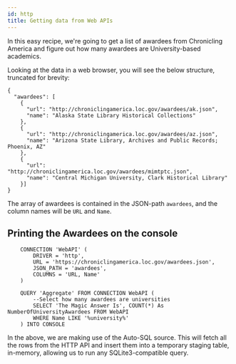 ```yaml
---
id: http
title: Getting data from Web APIs
---
```


In this easy recipe, we're going to get a list of awardees from Chronicling America and figure out how many awardees are University-based academics.

Looking at the data in a web browser, you will see the below structure, truncated for brevity:

```
{
  "awardees": [
    {
      "url": "http://chroniclingamerica.loc.gov/awardees/ak.json", 
      "name": "Alaska State Library Historical Collections"
    }, 
    {
      "url": "http://chroniclingamerica.loc.gov/awardees/az.json", 
      "name": "Arizona State Library, Archives and Public Records; Phoenix, AZ"
    }, 
    {
      "url": "http://chroniclingamerica.loc.gov/awardees/mimtptc.json", 
      "name": "Central Michigan University, Clark Historical Library"
    }]
}
```

The array of awardees is contained in the JSON-path `awardees`, and the column names will be `URL` and `Name`.

## Printing the Awardees on the console

```
	CONNECTION 'WebAPI' (
		DRIVER = 'http',
		URL = 'https://chroniclingamerica.loc.gov/awardees.json',
		JSON_PATH = 'awardees',
		COLUMNS = 'URL, Name'
	)

	QUERY 'Aggregate' FROM CONNECTION WebAPI (
		--Select how many awardees are universities
		SELECT 'The Magic Answer Is', COUNT(*) As NumberOfUniversityAwardees FROM WebAPI
		WHERE Name LIKE '%university%'
	) INTO CONSOLE
```

In the above, we are making use of the Auto-SQL source. This will fetch all the rows from the HTTP API and insert them into a temporary staging table, in-memory, allowing us to run any SQLite3-compatible query.